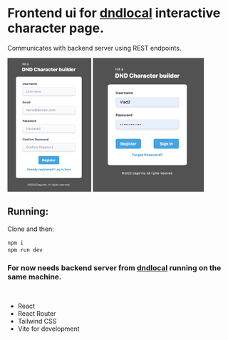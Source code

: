 # Frontend ui for [dndlocal](https://github.com/Dagonite6/dndlocal) interactive character page.

Communicates with backend server using REST endpoints.

<img style="height: 300px;
  width: auto;" src="https://github.com/Dagonite6/dndlocal-react-ui/blob/cc9beeeb7e203ee77556c240edc52f7b00ae2162/readme2.jpeg?raw=true"> <img style="height: 300px;
  width: auto;" src="https://github.com/Dagonite6/dndlocal-react-ui/blob/cc9beeeb7e203ee77556c240edc52f7b00ae2162/readme1.jpeg?raw=true" width=40%>


## Running:
Clone and then:

    npm i
    npm run dev

### For now needs backend server from [dndlocal](https://github.com/Dagonite6/dndlocal) running on the same machine.

<br>

* React
* React Router
* Tailwind CSS
* Vite for development